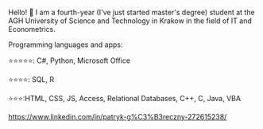 Hello! 👋
I am a fourth-year (I've just started master's degree) student at the AGH University of Science and Technology in Krakow in the field of IT and Econometrics. 

Programming languages and apps:

⭐⭐⭐⭐⭐: C#, Python, Microsoft Office

⭐⭐⭐⭐: SQL, R

⭐⭐⭐:HTML, CSS, JS, Access, Relational Databases, C++, C, Java, VBA


https://www.linkedin.com/in/patryk-g%C3%B3reczny-272615238/
